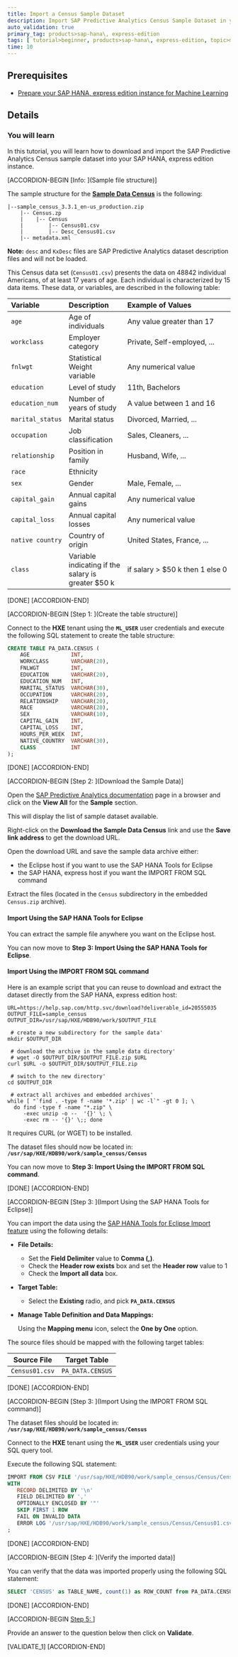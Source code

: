 ```yaml
---
title: Import a Census Sample Dataset
description: Import SAP Predictive Analytics Census Sample Dataset in your SAP HANA, express edition instance
auto_validation: true
primary_tag: products>sap-hana\, express-edition
tags: [ tutorial>beginner, products>sap-hana\, express-edition, topic>machine-learning ]
time: 10
---
```


## Prerequisites  
- [Prepare your SAP HANA, express edition instance for Machine Learning](https://www.sap.com/developer/tutorials/mlb-hxe-setup-basic.html)

## Details
### You will learn
In this tutorial, you will learn how to download and import the SAP Predictive Analytics Census sample dataset into your SAP HANA, express edition instance.

[ACCORDION-BEGIN [Info: ](Sample file structure)]

The sample structure for the [**Sample Data Census**](https://help.sap.com/http.svc/download?deliverable_id=20555035) is the following:

```
|--sample_census_3.3.1_en-us_production.zip
    |-- Census.zp
    |    |-- Census
    |        |-- Census01.csv
    |        |-- Desc_Census01.csv
    |-- metadata.xml
```

**Note:** `desc` and `KxDesc` files are SAP Predictive Analytics dataset description files and will not be loaded.

This Census data set (`Census01.csv`) presents the data on 48842 individual Americans, of at least 17 years of age. Each individual is characterized by 15 data items. These data, or variables, are described in the following table:

| Variable                      | Description                                       | Example of Values
| :---------------------------- | :------------------------------------------------ | :-----------------------------------
| <nobr>`age`</nobr>            | Age of individuals                                | <nobr>Any value greater than 17</nobr>
| <nobr>`workclass`</nobr>      | Employer category                                 | <nobr>Private, Self-employed, ...</nobr>
| <nobr>`fnlwgt`</nobr>         | Statistical Weight variable                       | <nobr>Any numerical value</nobr>
| <nobr>`education`</nobr>      | Level of study                                    | <nobr>11th, Bachelors</nobr>
| <nobr>`education_num`</nobr>  | Number of years of study                          | <nobr>A value between 1 and 16</nobr>
| <nobr>`marital_status`</nobr> | Marital status                                    | <nobr>Divorced, Married, ...</nobr>
| <nobr>`occupation`</nobr>     | Job classification                                | <nobr>Sales, Cleaners, ...</nobr>
| <nobr>`relationship`</nobr>   | Position in family                                | <nobr>Husband, Wife, ...</nobr>
| <nobr>`race`</nobr>           | Ethnicity                                         |
| <nobr>`sex`</nobr>            | Gender                                            | <nobr>Male, Female, ...</nobr>
| <nobr>`capital_gain`</nobr>   | Annual capital gains                              | <nobr>Any numerical value</nobr>
| <nobr>`capital_loss`</nobr>   | Annual capital losses                             | <nobr>Any numerical value</nobr>
| <nobr>`native country`</nobr> | Country of origin                                 | <nobr>United States, France, ...</nobr>
| <nobr>`class`</nobr>          | Variable indicating if the salary is greater $50 k | <nobr>if salary > $50 k then 1 else 0</nobr>

[DONE]
[ACCORDION-END]

[ACCORDION-BEGIN [Step 1: ](Create the table structure)]

Connect to the **HXE** tenant using the **`ML_USER`** user credentials and execute the following SQL statement to create the table structure:

```SQL
CREATE TABLE PA_DATA.CENSUS (
    AGE             INT,
    WORKCLASS       VARCHAR(20),
    FNLWGT          INT,
    EDUCATION       VARCHAR(20),
    EDUCATION_NUM   INT,
    MARITAL_STATUS  VARCHAR(30),
    OCCUPATION      VARCHAR(20),
    RELATIONSHIP    VARCHAR(20),
    RACE            VARCHAR(20),
    SEX             VARCHAR(10),
    CAPITAL_GAIN    INT,
    CAPITAL_LOSS    INT,
    HOURS_PER_WEEK  INT,
    NATIVE_COUNTRY  VARCHAR(30),
    CLASS           INT
);
```

[DONE]
[ACCORDION-END]

[ACCORDION-BEGIN [Step 2: ](Download the Sample Data)]

Open the [SAP Predictive Analytics documentation](https://help.sap.com/viewer/p/SAP_PREDICTIVE_ANALYTICS) page in a browser and click on the **View All** for the **Sample** section.

This will display the list of sample dataset available.

Right-click on the **Download the Sample Data Census** link and use the **Save link address** to get the download URL.

Open the download URL and save the sample data archive either:

- the Eclipse host if you want to use the SAP HANA Tools for Eclipse
- the SAP HANA, express host if you want the IMPORT FROM SQL command

Extract the files (located in the `Census` subdirectory in the embedded `Census.zip` archive).

#### **Import Using the SAP HANA Tools for Eclipse**

You can extract the sample file anywhere you want on the Eclipse host.

You can now move to **Step 3: Import Using the SAP HANA Tools for Eclipse**.

#### **Import Using the IMPORT FROM SQL command**

Here is an example script that you can reuse to download and extract the dataset directly from the SAP HANA, express edition host:

```shell
URL=https://help.sap.com/http.svc/download?deliverable_id=20555035
OUTPUT_FILE=sample_census
OUTPUT_DIR=/usr/sap/HXE/HDB90/work/$OUTPUT_FILE

 # create a new subdirectory for the sample data'
mkdir $OUTPUT_DIR

 # download the archive in the sample data directory'
 # wget -O $OUTPUT_DIR/$OUTPUT_FILE.zip $URL
curl $URL -o $OUTPUT_DIR/$OUTPUT_FILE.zip

 # switch to the new directory'
cd $OUTPUT_DIR

 # extract all archives and embedded archives'
while [ "`find . -type f -name '*.zip' | wc -l`" -gt 0 ]; \
  do find -type f -name "*.zip" \
     -exec unzip -o --  '{}' \; \
     -exec rm -- '{}' \;; done

```

It requires CURL (or WGET) to be installed.

The dataset files should now be located in: **`/usr/sap/HXE/HDB90/work/sample_census/Census`**

You can now move to **Step 3: Import Using the IMPORT FROM SQL command**.

[DONE]
[ACCORDION-END]

[ACCORDION-BEGIN [Step 3: ](Import Using the SAP HANA Tools for Eclipse)]

You can import the data using the [SAP HANA Tools for Eclipse Import feature](https://www.sap.com/developer/tutorials/mlb-hxe-import-data-eclipse.html) using the following details:

- **File Details:**

    - Set the **Field Delimiter** value to **Comma (,)**.
    - Check the **Header row exists** box and set the **Header row** value to 1
    - Check the **Import all data** box.

- **Target Table:**

    - Select the **Existing** radio, and pick **`PA_DATA.CENSUS`**

- **Manage Table Definition and Data Mappings:**

    Using the **Mapping menu** icon, select the **One by One** option.

The source files should be mapped with the following target tables:

| Source File                | Target Table                    
| -------------------------- | ----------------------------------  
| `Census01.csv`             | `PA_DATA.CENSUS`                

[DONE]
[ACCORDION-END]

[ACCORDION-BEGIN [Step 3: ](Import Using the IMPORT FROM SQL command)]

The dataset files should be located in: **`/usr/sap/HXE/HDB90/work/sample_census/Census`**

Connect to the **HXE** tenant using the **`ML_USER`** user credentials using your SQL query tool.

Execute the following SQL statement:

```SQL
IMPORT FROM CSV FILE '/usr/sap/HXE/HDB90/work/sample_census/Census/Census01.csv' INTO PA_DATA.CENSUS
WITH
   RECORD DELIMITED BY '\n'
   FIELD DELIMITED BY ','
   OPTIONALLY ENCLOSED BY '"'
   SKIP FIRST 1 ROW
   FAIL ON INVALID DATA
   ERROR LOG '/usr/sap/HXE/HDB90/work/sample_census/Census/Census01.csv.err'
;
```

[DONE]
[ACCORDION-END]

[ACCORDION-BEGIN [Step 4: ](Verify the imported data)]

You can verify that the data was imported properly using the following SQL statement:

```SQL
SELECT 'CENSUS' as TABLE_NAME, count(1) as ROW_COUNT from PA_DATA.CENSUS;
```

[DONE]
[ACCORDION-END]

[ACCORDION-BEGIN [Step 5: ](Validation)]

Provide an answer to the question below then click on **Validate**.

[VALIDATE_1]
[ACCORDION-END]
